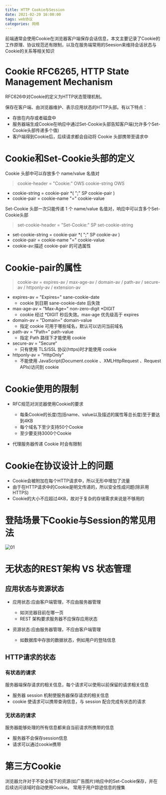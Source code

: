 ```yaml
---
title: HTTP Cookie与Session
date: 2021-02-20 16:00:00
tags: web协议
categories: 网络
---
```


前端通常会使用Cookie在浏览器客户端保存会话信息，本文主要记录了Cookie的工作原理、协议规范还有限制，以及在服务端常用的Seesion来维持会话状态与Cookie的关系等相关知识

<!-- more -->

# Cookie RFC6265, HTTP State Management Mechanism
RFC626中对Cookie的定义为HTTP状态管理机制。

保存在客户端、由浏览器维护、表示应用状态的HTTP头部。有以下特点：
- 存放在内存或者磁盘中
- 服务器端生成Cookie在响应中通过Set-Cookie头部告知客户端(允许多个Set-Cookie头部传递多个值)
- 客户端得到Cookie后，后续请求都会自动将 Cookie 头部携带至请求中

# Cookie和Set-Cookie头部的定义
Cookie 头部中可以存放多个 name/value 名值对
> cookie-header = "Cookie:" OWS cookie-string OWS
- cookie-string = cookie-pair *( ";" SP cookie-pair ) 
- cookie-pair = cookie-name "=" cookie-value

Set-Cookie 头部一次只能传递 1 个 name/value 名值对，响应中可以含多个Set-Cookie头部 
> set-cookie-header = "Set-Cookie:" SP set-cookie-string
- set-cookie-string = cookie-pair *( ";" SP cookie-av )
- cookie-pair = cookie-name "=" cookie-value
- cookie-av:描述 cookie-pair 的可选属性

# Cookie-pair的属性
> cookie-av = expires-av / max-age-av / domain-av / path-av / secure-av / httponly-av / extension-av
- expires-av = "Expires=" sane-cookie-date
    - cookie 到日期 sane-cookie-date 后失效
- max-age-av = "Max-Age=" non-zero-digit *DIGIT
    - cookie 经过 *DIGIT 秒后失效。max-age 优先级高于 expires 
- domain-av = "Domain=" domain-value
    - 指定 cookie 可用于哪些域名，默认可以访问当前域名 
- path-av = "Path=" path-value
    - 指定 Path 路径下才能使用 cookie 
- secure-av = "Secure“
    - 只有使用 TLS/SSL 协议(https)时才能使用 cookie 
- httponly-av = "HttpOnly“
    - 不能使用 JavaScript(Document.cookie 、XMLHttpRequest 、Request APIs)访问到 cookie

# Cookie使用的限制
- RFC规范对浏览器使用Cookie的要求
    - 每条Cookie的长度(包括name、value以及描述的属性等总长度)至于要达到4KB 
    - 每个域名下至少支持50个Cookie
    - 至少要支持3000个Cookie

- 代理服务器传递 Cookie 时会有限制

# Cookie在协议设计上的问题
- Cookie会被附加在每个HTTP请求中，所以无形中增加了流量
- 由于在HTTP请求中的Cookie是明文传递的，所以安全性成问题(除非用HTTPS)
- Cookie的大小不应超过4KB，故对于复杂的存储需求来说是不够用的

# 登陆场景下Cookie与Session的常见用法

![01](/image/web/Cookie与Session_01.png)

# 无状态的REST架构 VS 状态管理

## 应用状态与资源状态
- 应用状态:应由客户端管理，不应由服务器管理 
    - 如浏览器目前在哪一页
    - REST 架构要求服务器不应保存应用状态

- 资源状态:应由服务器管理，不应由客户端管理
    - 如数据库中存放的数据状态，例如用户的登陆信息

## HTTP请求的状态
### 有状态的请求
服务器端保存请求的相关信息，每个请求可以使用以前保留的请求相关信息
- 服务器 session 机制使服务器保存请求的相关信息
- cookie 使请求可以携带查询信息，与 session 配合完成有状态的请求

### 无状态的请求
服务器能够处理的所有信息都来自当前请求所携带的信息
- 服务器不会保存session信息
- 请求可以通过cookie携带

# 第三方Cookie
浏览器允许对于不安全域下的资源(如广告图片)响应中的Set-Cookie保存，并在后续访问该域时自动使用Cookie。
常用于用户踪迹信息的搜集